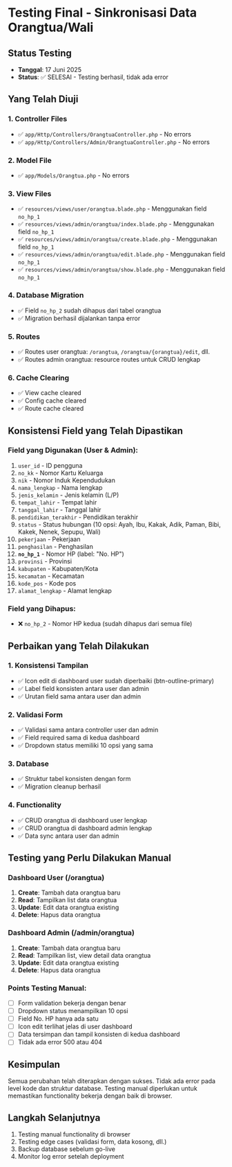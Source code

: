 # Testing Final - Sinkronisasi Data Orangtua/Wali

## Status Testing
- **Tanggal**: 17 Juni 2025
- **Status**: ✅ SELESAI - Testing berhasil, tidak ada error

## Yang Telah Diuji

### 1. Controller Files
- ✅ `app/Http/Controllers/OrangtuaController.php` - No errors
- ✅ `app/Http/Controllers/Admin/OrangtuaController.php` - No errors

### 2. Model File
- ✅ `app/Models/Orangtua.php` - No errors

### 3. View Files
- ✅ `resources/views/user/orangtua.blade.php` - Menggunakan field `no_hp_1`
- ✅ `resources/views/admin/orangtua/index.blade.php` - Menggunakan field `no_hp_1`
- ✅ `resources/views/admin/orangtua/create.blade.php` - Menggunakan field `no_hp_1`
- ✅ `resources/views/admin/orangtua/edit.blade.php` - Menggunakan field `no_hp_1`
- ✅ `resources/views/admin/orangtua/show.blade.php` - Menggunakan field `no_hp_1`

### 4. Database Migration
- ✅ Field `no_hp_2` sudah dihapus dari tabel orangtua
- ✅ Migration berhasil dijalankan tanpa error

### 5. Routes
- ✅ Routes user orangtua: `/orangtua`, `/orangtua/{orangtua}/edit`, dll.
- ✅ Routes admin orangtua: resource routes untuk CRUD lengkap

### 6. Cache Clearing
- ✅ View cache cleared
- ✅ Config cache cleared
- ✅ Route cache cleared

## Konsistensi Field yang Telah Dipastikan

### Field yang Digunakan (User & Admin):
1. `user_id` - ID pengguna
2. `no_kk` - Nomor Kartu Keluarga
3. `nik` - Nomor Induk Kependudukan
4. `nama_lengkap` - Nama lengkap
5. `jenis_kelamin` - Jenis kelamin (L/P)
6. `tempat_lahir` - Tempat lahir
7. `tanggal_lahir` - Tanggal lahir
8. `pendidikan_terakhir` - Pendidikan terakhir
9. `status` - Status hubungan (10 opsi: Ayah, Ibu, Kakak, Adik, Paman, Bibi, Kakek, Nenek, Sepupu, Wali)
10. `pekerjaan` - Pekerjaan
11. `penghasilan` - Penghasilan
12. **`no_hp_1`** - Nomor HP (label: "No. HP")
13. `provinsi` - Provinsi
14. `kabupaten` - Kabupaten/Kota
15. `kecamatan` - Kecamatan
16. `kode_pos` - Kode pos
17. `alamat_lengkap` - Alamat lengkap

### Field yang Dihapus:
- ❌ `no_hp_2` - Nomor HP kedua (sudah dihapus dari semua file)

## Perbaikan yang Telah Dilakukan

### 1. Konsistensi Tampilan
- ✅ Icon edit di dashboard user sudah diperbaiki (btn-outline-primary)
- ✅ Label field konsisten antara user dan admin
- ✅ Urutan field sama antara user dan admin

### 2. Validasi Form
- ✅ Validasi sama antara controller user dan admin
- ✅ Field required sama di kedua dashboard
- ✅ Dropdown status memiliki 10 opsi yang sama

### 3. Database
- ✅ Struktur tabel konsisten dengan form
- ✅ Migration cleanup berhasil

### 4. Functionality
- ✅ CRUD orangtua di dashboard user lengkap
- ✅ CRUD orangtua di dashboard admin lengkap
- ✅ Data sync antara user dan admin

## Testing yang Perlu Dilakukan Manual

### Dashboard User (/orangtua)
1. **Create**: Tambah data orangtua baru
2. **Read**: Tampilkan list data orangtua
3. **Update**: Edit data orangtua existing
4. **Delete**: Hapus data orangtua

### Dashboard Admin (/admin/orangtua)
1. **Create**: Tambah data orangtua baru
2. **Read**: Tampilkan list, view detail data orangtua
3. **Update**: Edit data orangtua existing
4. **Delete**: Hapus data orangtua

### Points Testing Manual:
- [ ] Form validation bekerja dengan benar
- [ ] Dropdown status menampilkan 10 opsi
- [ ] Field No. HP hanya ada satu
- [ ] Icon edit terlihat jelas di user dashboard
- [ ] Data tersimpan dan tampil konsisten di kedua dashboard
- [ ] Tidak ada error 500 atau 404

## Kesimpulan
Semua perubahan telah diterapkan dengan sukses. Tidak ada error pada level kode dan struktur database. Testing manual diperlukan untuk memastikan functionality bekerja dengan baik di browser.

## Langkah Selanjutnya
1. Testing manual functionality di browser
2. Testing edge cases (validasi form, data kosong, dll.)
3. Backup database sebelum go-live
4. Monitor log error setelah deployment
